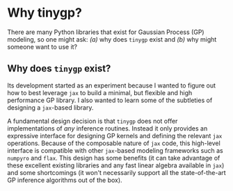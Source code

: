 # Why tinygp?

There are many Python libraries that exist for Gaussian Process (GP) modeling,
so one might ask: _(a)_ why does `tinygp` exist and _(b)_ why might someone want
to use it?

## Why does `tinygp` exist?

Its development started as an experiment because I wanted to figure out how to
best leverage `jax` to build a minimal, but flexible and high performance GP
library. I also wanted to learn some of the subtleties of designing a
`jax`-based library.

A fundamental design decision is that `tinygp` does not offer implementations of
_any_ inference routines. Instead it only provides an expressive interface for
designing GP kernels and defining the relevant `jax` operations. Because of the
composable nature of `jax` code, this high-level interface is compatible with
other `jax`-based modeling frameworks such as `numpyro` and `flax`. This design
has some benefits (it can take advantage of these excellent existing libraries
and any fast linear algebra available in `jax`) and some shortcomings (it won't
necessarily support all the state-of-the-art GP inference algorithms out of the
box).
